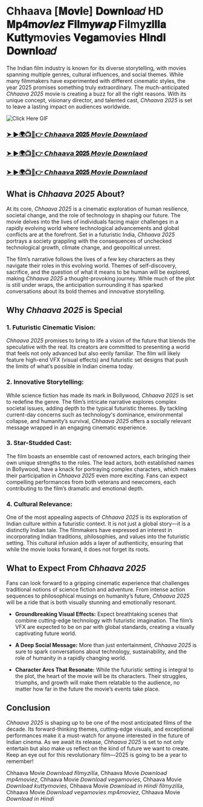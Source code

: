 # Chhaava [𝐌𝐨𝐯𝐢e] 𝐃𝐨𝐰𝐧𝐥𝐨𝑎𝑑 HD 𝐌𝐩𝟒𝐦𝒐𝒗𝒊𝒆𝒛 𝐅𝐢𝐥𝐦𝐲𝒘𝒂𝒑 Filmy𝐳𝐢𝐥𝐥𝐚 𝐊𝐮𝐭𝐭𝐲movies 𝐕𝐞𝐠𝐚movies 𝐇𝐢𝐧𝐝𝐢 𝐃𝐨𝐰𝐧𝐥𝐨𝑎𝑑

The Indian film industry is known for its diverse storytelling, with movies spanning multiple genres, cultural influences, and social themes. While many filmmakers have experimented with different cinematic styles, the year 2025 promises something truly extraordinary. The much-anticipated *Chhaava 2025* movie is creating a buzz for all the right reasons. With its unique concept, visionary director, and talented cast, *Chhaava 2025* is set to leave a lasting impact on audiences worldwide.

![Click Here GIF](https://media.tenor.com/qWWK-O83J5YAAAAi/click-here.gif)

<h3><a href="https://movieslink.short.gy/chhaava">➤ ►🌍📺📱👉 𝘾𝙝𝙝𝙖𝙖𝙫𝙖 𝟐𝟎𝟐𝟓 𝙈𝙤𝙫𝙞𝙚 𝘿𝙤𝙬𝙣𝙡𝙖𝙤𝙙</a></h3>

<h3><a href="https://movieslink.short.gy/chhaava">➤ ►🌍📺📱👉 𝘾𝙝𝙝𝙖𝙖𝙫𝙖 𝟐𝟎𝟐𝟓 𝙈𝙤𝙫𝙞𝙚 𝘿𝙤𝙬𝙣𝙡𝙖𝙤𝙙</a></h3>

<h3><a href="https://movieslink.short.gy/chhaava">➤ ►🌍📺📱👉 𝘾𝙝𝙝𝙖𝙖𝙫𝙖 𝟐𝟎𝟐𝟓 𝙈𝙤𝙫𝙞𝙚 𝘿𝙤𝙬𝙣𝙡𝙖𝙤𝙙</a></h3>

## What is *Chhaava 2025* About?

At its core, *Chhaava 2025* is a cinematic exploration of human resilience, societal change, and the role of technology in shaping our future. The movie delves into the lives of individuals facing major challenges in a rapidly evolving world where technological advancements and global conflicts are at the forefront. Set in a futuristic India, *Chhaava 2025* portrays a society grappling with the consequences of unchecked technological growth, climate change, and geopolitical unrest.

The film’s narrative follows the lives of a few key characters as they navigate their roles in this evolving world. Themes of self-discovery, sacrifice, and the question of what it means to be human will be explored, making *Chhaava 2025* a thought-provoking journey. While much of the plot is still under wraps, the anticipation surrounding it has sparked conversations about its bold themes and innovative storytelling.

## Why *Chhaava 2025* is Special

### 1. Futuristic Cinematic Vision:
*Chhaava 2025* promises to bring to life a vision of the future that blends the speculative with the real. Its creators are committed to presenting a world that feels not only advanced but also eerily familiar. The film will likely feature high-end VFX (visual effects) and futuristic set designs that push the limits of what’s possible in Indian cinema today.

### 2. Innovative Storytelling:
While science fiction has made its mark in Bollywood, *Chhaava 2025* is set to redefine the genre. The film’s intricate narrative explores complex societal issues, adding depth to the typical futuristic themes. By tackling current-day concerns such as technology's dominance, environmental collapse, and humanity’s survival, *Chhaava 2025* offers a socially relevant message wrapped in an engaging cinematic experience.

### 3. Star-Studded Cast:
The film boasts an ensemble cast of renowned actors, each bringing their own unique strengths to the roles. The lead actors, both established names in Bollywood, have a knack for portraying complex characters, which makes their participation in *Chhaava 2025* even more exciting. Fans can expect compelling performances from both veterans and newcomers, each contributing to the film’s dramatic and emotional depth.

### 4. Cultural Relevance:
One of the most appealing aspects of *Chhaava 2025* is its exploration of Indian culture within a futuristic context. It is not just a global story—it is a distinctly Indian tale. The filmmakers have expressed an interest in incorporating Indian traditions, philosophies, and values into the futuristic setting. This cultural infusion adds a layer of authenticity, ensuring that while the movie looks forward, it does not forget its roots.

## What to Expect From *Chhaava 2025*

Fans can look forward to a gripping cinematic experience that challenges traditional notions of science fiction and adventure. From intense action sequences to philosophical musings on humanity’s future, *Chhaava 2025* will be a ride that is both visually stunning and emotionally resonant.

- **Groundbreaking Visual Effects:** Expect breathtaking scenes that combine cutting-edge technology with futuristic imagination. The film’s VFX are expected to be on par with global standards, creating a visually captivating future world.
  
- **A Deep Social Message:** More than just entertainment, *Chhaava 2025* is sure to spark conversations about technology, sustainability, and the role of humanity in a rapidly changing world.

- **Character Arcs That Resonate:** While the futuristic setting is integral to the plot, the heart of the movie will be its characters. Their struggles, triumphs, and growth will make them relatable to the audience, no matter how far in the future the movie’s events take place.

## Conclusion

*Chhaava 2025* is shaping up to be one of the most anticipated films of the decade. Its forward-thinking themes, cutting-edge visuals, and exceptional performances make it a must-watch for anyone interested in the future of Indian cinema. As we await its release, *Chhaava 2025* is set to not only entertain but also make us reflect on the kind of future we want to create. Keep an eye out for this revolutionary film—2025 is going to be a year to remember!

Chhaava Movie 𝘋𝘰𝘸𝘯𝘭𝘰𝘢𝘥 𝘧𝘪𝘭𝘮𝘺𝘻𝘪𝘭𝘭𝘢, Chhaava Movie 𝘋𝘰𝘸𝘯𝘭𝘰𝘢𝘥 𝘮𝘱4𝘮𝘰𝘷𝘪𝘦𝘻, Chhaava Movie 𝘋𝘰𝘸𝘯𝘭𝘰𝘢𝘥 𝘷𝘦𝘨𝘢𝘮𝘰𝘷𝘪𝘦𝘴, Chhaava Movie 𝘋𝘰𝘸𝘯𝘭𝘰𝘢𝘥 𝘬𝘶𝘵𝘵𝘺𝘮𝘰𝘷𝘪𝘦𝘴, Chhaava Movie 𝘋𝘰𝘸𝘯𝘭𝘰𝘢𝘥 𝘪𝘯 𝘏𝘪𝘯𝘥𝘪 𝘧𝘪𝘭𝘮𝘺𝘻𝘪𝘭𝘭𝘢, Chhaava Movie 𝘋𝘰𝘸𝘯𝘭𝘰𝘢𝘥 𝘷𝘦𝘨𝘢𝘮𝘰𝘷𝘪𝘦𝘴 𝘮𝘱4𝘮𝘰𝘷𝘪𝘦𝘻, Chhaava Movie 𝘋𝘰𝘸𝘯𝘭𝘰𝘢𝘥 𝘪𝘯 𝘏𝘪𝘯𝘥𝘪
